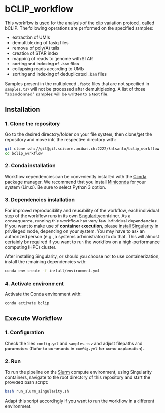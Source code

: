 # bCLIP_workflow

This workflow is used for the analysis of the clip variation protocol, called bCLIP.
The following operations are performed on the specified samples:
- extraction of UMIs
- demultiplexing of fastq files
- removal of poly(A) tails
- creation of STAR index
- mapping of reads to genome with STAR
- sorting and indexing of `.bam` files
- collapsing reads according to UMIs
- sorting and indexing of deduplicated `.bam` files

Samples present in the multiplexed `.fastq` files that are not specified in `samples.tsv` will not be processed after demultiplexing. A list of those "abandonned" samples will be written to a text file. 

## Installation 
### 1. Clone the repository

Go to the desired directory/folder on your file system, then clone/get the 
repository and move into the respective directory with:

```bash
git clone ssh://git@git.scicore.unibas.ch:2222/katsanto/bclip_workflow.git
cd bclip_workflow
```

### 2. Conda installation

Workflow dependencies can be conveniently installed with the [Conda][conda]
package manager. We recommend that you install [Miniconda][miniconda-installation] 
for your system (Linux). Be sure to select Python 3 option. 

### 3. Dependencies installation

For improved reproducibility and reusability of the workflow,
each individual step of the workflow runs in its own [Singularity][singularity]container. 
As a consequence, running this workflow has very few individual dependencies. 
If you want to make use of **container execution**, please [install
Singularity][singularity-install] in privileged mode, depending
on your system. You may have to ask an authorized person (e.g., a systems
administrator) to do that. This will almost certainly be required if you want to run the workflow on a high-performance computing (HPC) cluster. 

After installing Singularity, or should you choose not to use containerization, install the remaining dependencies with:
```bash
conda env create -f install/environment.yml
```

### 4. Activate environment

Activate the Conda environment with:

```bash
conda activate bclip
```

## Execute Workflow
### 1. Configuration
Check the files `config.yml` and `samples.tsv` and adjust filepaths and parameters (Refer to comments in `config.yml` for some explanation).

### 2. Run
To run the pipeline on the [Slurm][slurm] compute environment, using Singularity containers, navigate to the root directory of this repository and start the provided bash script:
```bash
bash run_slurm_singularity.sh
```
Adapt this script accordingly if you want to run the workflow in a different environment.


[conda]: <https://docs.conda.io/projects/conda/en/latest/index.html>
[miniconda-installation]: <https://docs.conda.io/en/latest/miniconda.html>
[rule-graph]: images/dag.svg
[snakemake]: <https://snakemake.readthedocs.io/en/stable/>
[singularity]: <https://sylabs.io/singularity/>
[singularity-install]: <https://sylabs.io/guides/3.8/user-guide/quick_start.html>
[slurm]: <https://slurm.schedmd.com/documentation.html>